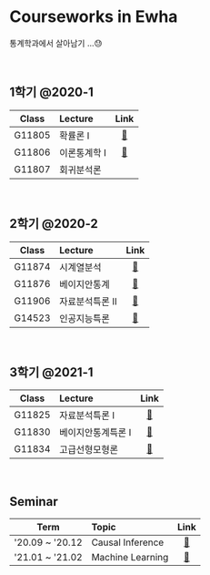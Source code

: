 # Courseworks in Ewha  
통계학과에서 살아남기 ...😓 

<br> 

## 1학기 @2020-1
|Class|Lecture|Link|
|:-:|:-|:-:|
|G11805|확률론 I|[📂](https://github.com/jbeen2/Today-I-Learned/tree/main/2020-1-ProbTheory)|
|G11806|이론통계학 I|[📂](https://github.com/jbeen2/Today-I-Learned/tree/main/2020-1-TheoryStat-I)|
|G11807|회귀분석론||

<br> 

## 2학기 @2020-2
|Class|Lecture|Link|
|:-:|:-|:-:|
|G11874|시계열분석|[📂](https://github.com/jbeen2/Today-I-Learned/tree/main/2020-2-TimeSeries)|
|G11876|베이지안통계|[📂](https://github.com/jbeen2/Today-I-Learned/tree/main/2020-2-Bayesian)|
|G11906|자료분석특론 II|[📂](https://github.com/jbeen2/Today-I-Learned/tree/main/2020-2-DataAnalysis-II)|
|G14523|인공지능특론|[📂](https://github.com/jbeen2/Today-I-Learned/tree/main/2020-2-NLP)|


<br> 

## 3학기 @2021-1
|Class|Lecture|Link|
|:-:|:-|:-:|
|G11825|자료분석특론 I|[📂](https://github.com/jbeen2/Today-I-Learned/tree/main/2021-1-FunctionalDataAnalysis)|
|G11830|베이지안통계특론 I|[📂](https://github.com/jbeen2/Today-I-Learned/tree/main/2021-1-BayesianStatistics)|
|G11834|고급선형모형론|[📂](https://github.com/jbeen2/Today-I-Learned/tree/main/2021-1-AdvancedLinearModels)|

<br> 

## Seminar
|Term|Topic|Link|
|:-:|:-|:-:|
|'20.09 ~ '20.12|Causal Inference|[📂](https://github.com/jbeen2/Today-I-Learned/tree/main/2020-2-CausalInference)|
|'21.01 ~ '21.02|Machine Learning|[📂](https://github.com/jbeen2/Today-I-Learned/tree/main/2021-1-MLseminar)|

<br> 


